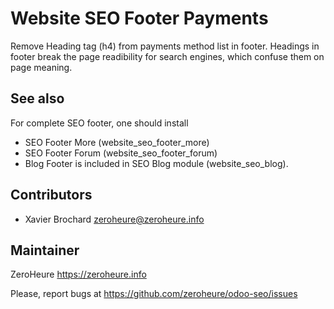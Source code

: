 # Website SEO Footer Payments

Remove Heading tag (h4) from payments method list in footer. Headings in footer break the page readibility for search engines, which confuse them on page meaning.

## See also

For complete SEO footer, one should install

- SEO Footer More (website_seo_footer_more)
- SEO Footer Forum (website_seo_footer_forum)
- Blog Footer is included in SEO Blog module (website_seo_blog).


## Contributors

- Xavier Brochard zeroheure@zeroheure.info

## Maintainer

ZeroHeure
https://zeroheure.info

Please, report bugs at https://github.com/zeroheure/odoo-seo/issues


